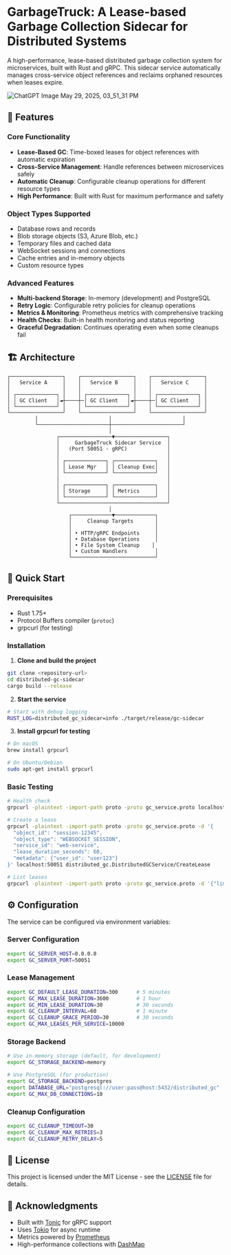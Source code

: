 # GarbageTruck: A Lease-based Garbage Collection Sidecar for Distributed Systems

A high-performance, lease-based distributed garbage collection system for microservices, built with Rust and gRPC. This sidecar service automatically manages cross-service object references and reclaims orphaned resources when leases expire.

![ChatGPT Image May 29, 2025, 03_51_31 PM](https://github.com/user-attachments/assets/f8a018ba-fc0e-41b0-b022-b704a0049dc3)


## 🎯 Features

### Core Functionality
- **Lease-Based GC**: Time-boxed leases for object references with automatic expiration
- **Cross-Service Management**: Handle references between microservices safely
- **Automatic Cleanup**: Configurable cleanup operations for different resource types
- **High Performance**: Built with Rust for maximum performance and safety

### Object Types Supported
- Database rows and records
- Blob storage objects (S3, Azure Blob, etc.)
- Temporary files and cached data
- WebSocket sessions and connections
- Cache entries and in-memory objects
- Custom resource types

### Advanced Features
- **Multi-backend Storage**: In-memory (development) and PostgreSQL
- **Retry Logic**: Configurable retry policies for cleanup operations
- **Metrics & Monitoring**: Prometheus metrics with comprehensive tracking
- **Health Checks**: Built-in health monitoring and status reporting
- **Graceful Degradation**: Continues operating even when some cleanups fail

## 🏗️ Architecture

```
┌─────────────────┐    ┌─────────────────┐    ┌─────────────────┐
│   Service A     │    │   Service B     │    │   Service C     │
│                 │    │                 │    │                 │
│ ┌─────────────┐ │    │ ┌─────────────┐ │    │ ┌─────────────┐ │
│ │ GC Client   │◄┼────┼─│ GC Client   │◄┼────┼─│ GC Client   │ │
│ └─────────────┘ │    │ └─────────────┘ │    │ └─────────────┘ │
└─────────────────┘    └─────────────────┘    └─────────────────┘
         │                       │                       │
         └───────────────────────┼───────────────────────┘
                                 │
                ┌─────────────────▼─────────────────┐
                │     GarbageTruck Sidecar Service  │
                │   (Port 50051 - gRPC)             │
                │                                   │
                │ ┌─────────────┐ ┌─────────────┐   │
                │ │ Lease Mgr   │ │ Cleanup Exec│   │
                │ └─────────────┘ └─────────────┘   │
                │                                   │
                │ ┌─────────────┐ ┌─────────────┐   │
                │ │ Storage     │ │ Metrics     │   │
                │ └─────────────┘ └─────────────┘   │
                └───────────────────────────────────┘
                                 │
                    ┌─────────────▼─────────────┐
                    │     Cleanup Targets       │
                    │                           │
                    │ • HTTP/gRPC Endpoints     │
                    │ • Database Operations     │
                    │ • File System Cleanup    │
                    │ • Custom Handlers         │
                    └───────────────────────────┘
```

## 🚀 Quick Start

### Prerequisites
- Rust 1.75+
- Protocol Buffers compiler (`protoc`)
- grpcurl (for testing)

### Installation

1. **Clone and build the project**
```bash
git clone <repository-url>
cd distributed-gc-sidecar
cargo build --release
```

2. **Start the service**
```bash
# Start with debug logging
RUST_LOG=distributed_gc_sidecar=info ./target/release/gc-sidecar
```

3. **Install grpcurl for testing**
```bash
# On macOS
brew install grpcurl

# On Ubuntu/Debian  
sudo apt-get install grpcurl
```

### Basic Testing

```bash
# Health check
grpcurl -plaintext -import-path proto -proto gc_service.proto localhost:50051 distributed_gc.DistributedGCService/HealthCheck

# Create a lease
grpcurl -plaintext -import-path proto -proto gc_service.proto -d '{
  "object_id": "session-12345",
  "object_type": "WEBSOCKET_SESSION",
  "service_id": "web-service",
  "lease_duration_seconds": 60,
  "metadata": {"user_id": "user123"}
}' localhost:50051 distributed_gc.DistributedGCService/CreateLease

# List leases
grpcurl -plaintext -import-path proto -proto gc_service.proto -d '{"limit": 10}' localhost:50051 distributed_gc.DistributedGCService/ListLeases
```

## ⚙️ Configuration

The service can be configured via environment variables:

### Server Configuration
```bash
export GC_SERVER_HOST=0.0.0.0
export GC_SERVER_PORT=50051
```

### Lease Management
```bash
export GC_DEFAULT_LEASE_DURATION=300      # 5 minutes
export GC_MAX_LEASE_DURATION=3600         # 1 hour  
export GC_MIN_LEASE_DURATION=30           # 30 seconds
export GC_CLEANUP_INTERVAL=60             # 1 minute
export GC_CLEANUP_GRACE_PERIOD=30         # 30 seconds
export GC_MAX_LEASES_PER_SERVICE=10000
```

### Storage Backend
```bash
# Use in-memory storage (default, for development)
export GC_STORAGE_BACKEND=memory

# Use PostgreSQL (for production)
export GC_STORAGE_BACKEND=postgres
export DATABASE_URL="postgresql://user:pass@host:5432/distributed_gc"
export GC_MAX_DB_CONNECTIONS=10
```

### Cleanup Configuration
```bash
export GC_CLEANUP_TIMEOUT=30
export GC_CLEANUP_MAX_RETRIES=3
export GC_CLEANUP_RETRY_DELAY=5
```

## 📄 License

This project is licensed under the MIT License - see the [LICENSE](LICENSE) file for details.

## 🙏 Acknowledgments

- Built with [Tonic](https://github.com/hyperium/tonic) for gRPC support
- Uses [Tokio](https://tokio.rs/) for async runtime
- Metrics powered by [Prometheus](https://prometheus.io/)
- High-performance collections with [DashMap](https://github.com/xacrimon/dashmap)
